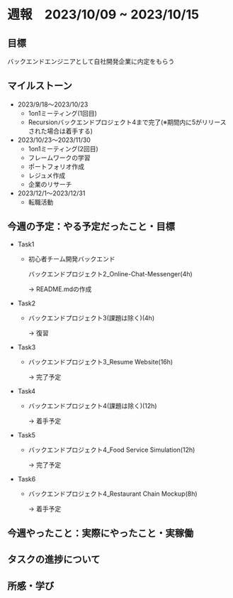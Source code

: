 # 週報　2023/10/09 ~ 2023/10/15

## 目標
バックエンドエンジニアとして自社開発企業に内定をもらう

## マイルストーン
- 2023/9/18〜2023/10/23
    - 1on1ミーティング(1回目)
    - Recursionバックエンドプロジェクト4まで完了(※期間内に5がリリースされた場合は着手する)
- 2023/10/23〜2023/11/30
    - 1on1ミーティング(2回目)
    - フレームワークの学習
    - ポートフォリオ作成
    - レジュメ作成
    - 企業のリサーチ
- 2023/12/1〜2023/12/31
    - 転職活動

## 今週の予定：やる予定だったこと・目標
- Task1
    - 初心者チーム開発バックエンド

        バックエンドプロジェクト2_Online-Chat-Messenger(4h)
        
        → README.mdの作成

- Task2
    - バックエンドプロジェクト3(課題は除く)(4h)

        → 復習

- Task3
    - バックエンドプロジェクト3_Resume Website(16h)

        → 完了予定

- Task4
    - バックエンドプロジェクト4(課題は除く)(12h)

        → 着手予定

- Task5
    - バックエンドプロジェクト4_Food Service Simulation(12h)

        → 完了予定

- Task6
    - バックエンドプロジェクト4_Restaurant Chain Mockup(8h)

        → 着手予定

## 今週やったこと：実際にやったこと・実稼働

## タスクの進捗について

## 所感・学び

